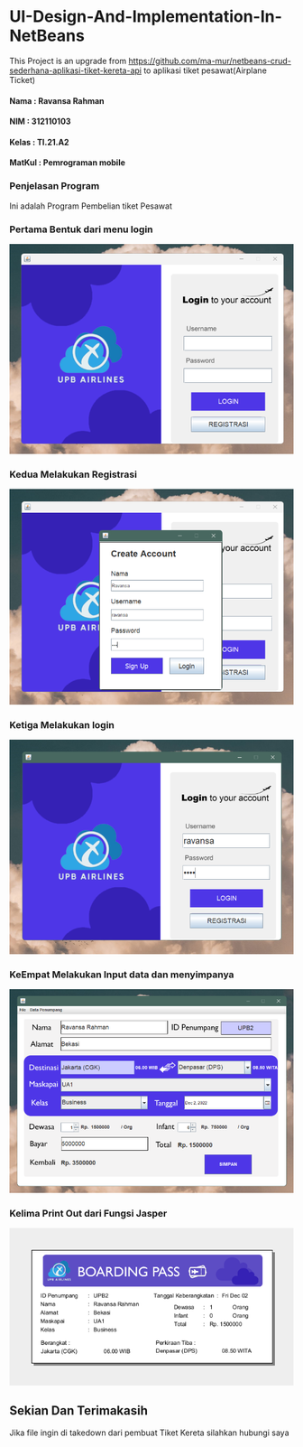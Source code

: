 # UI-Design-And-Implementation-In-NetBeans
This Project is an upgrade from https://github.com/ma-mur/netbeans-crud-sederhana-aplikasi-tiket-kereta-api to aplikasi tiket pesawat(Airplane Ticket)

#### Nama : Ravansa Rahman
#### NIM : 312110103
#### Kelas : TI.21.A2
#### MatKul : Pemrograman mobile

### Penjelasan Program
Ini adalah Program Pembelian tiket Pesawat

### Pertama Bentuk dari menu login
![Gambar](img/1.png)

### Kedua Melakukan Registrasi
![Gambar](img/2.png)

### Ketiga Melakukan login
![Gambar](img/3.png)

### KeEmpat Melakukan Input data dan menyimpanya
![Gambar](img/4.png)

### Kelima Print Out dari Fungsi Jasper
![Gambar](img/5.png)

## Sekian Dan Terimakasih
Jika file ingin di takedown dari pembuat Tiket Kereta silahkan hubungi saya
